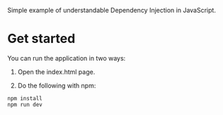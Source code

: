 Simple example of understandable Dependency Injection in JavaScript.

# Get started
You can run the application in two ways:

  1. Open the index.html page.

  2. Do the following with npm:
  ```
  npm install
  npm run dev
  ```
